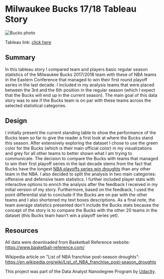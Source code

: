 # Milwaukee Bucks 17/18 Tableau Story

![Bucks photo](https://imagesvc.timeincapp.com/v3/fan/image?url=https://hoopshabit.com/wp-content/uploads/getty-images/2017/09/625071672-orlando-magic-v-milwaukee-bucks.jpg.jpg&)

Tableau link: [click here](https://public.tableau.com/profile/ntavou#!/vizhome/Milwakee_Bucks_201718/Milwakee_Bucks_20172018)

## Summary

In this tableau story I compared team and players basic regular season statistics of the Milwaukee Bucks 2017/2018 team with these of NBA teams in the Eastern Conference that managed to win their first round playoff series in the last decade. I included in my analysis teams that were placed between the 3rd and the 6th position in the regular season (which I expect that the Bucks will end up in the current season). The main goal of this data story was to see if the Bucks team is on par with these teams across the selected statistical categories.

## Design

I initially present the current standing table to show the performance of the Bucks team so far to give the reader a first look at where the Bucks stand this season. After extensively exploring the dataset I chose to use the green color for the Bucks (which is their main official color) in my visualizations and grey for all other teams to better shown what I am trying to communicate. The decision to compare the Bucks with teams that managed to win their first playoff series in the last decade stems from the fact that Bucks have the longest [NBA playoffs series win droughts](https://en.wikipedia.org/wiki/List_of_NBA_franchise_post-season_droughts) than any other team in the NBA.  I also decided to split the analysis in two main categories: offensive and defensive team statistics. I further included player stats with interactive options to enrich the analysis after the feedback I received in my initial version of my story. Furthermore, based on the feedback, I used the point differential stat to conclude if the Bucks are on par with the other teams and I also shortened my text boxes descriptions. As a final note, the team average statistics presented don't include the Bucks stats because the concept of the story is to compare the Bucks with the other 20 teams in the dataset (this Bucks team hasn't win a playoff series yet).

## Resources

All data were downloaded from Basketball Reference website: https://www.basketball-reference.com/  

Wikipedia article on "List of NBA franchise post-season droughts": https://en.wikipedia.org/wiki/List_of_NBA_franchise_post-season_droughts

This project was part of the Data Analyst Nanodegree Program by [Udacity](https://www.udacity.com/).


